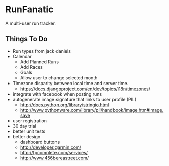 RunFanatic
===========

A multi-user run tracker.

Things To Do
-------------
* Run types from jack daniels
* Calendar
    * Add Planned Runs
    * Add Races
    * Goals
    * Allow user to change selected month
* Timezone disparity between local time and server time.
    * https://docs.djangoproject.com/en/dev/topics/i18n/timezones/
* integrate with facebook when posting runs
* autogenerate image signature that links to user profile (PIL)
    * http://docs.python.org/library/stringio.html
    * http://www.pythonware.com/library/pil/handbook/image.htm#Image.save
* user registration
* 30 day trial
* better unit tests
* better design
    * dashboard buttons
    * http://developer.garmin.com/
    * http://fpcomplete.com/services/
    * http://www.456bereastreet.com/
